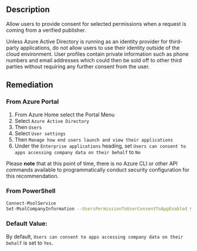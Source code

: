 ## Description

Allow users to provide consent for selected permissions when a request is coming from a verified publisher.

Unless Azure Active Directory is running as an identity provider for third-party applications, do not allow users to use their identity outside of the cloud environment. User profiles contain private information such as phone numbers and email addresses which could then be sold off to other third parties without requiring any further consent from the user.

## Remediation

### From Azure Portal

  1. From Azure Home select the Portal Menu
  2. Select `Azure Active Directory`
  3. Then `Users`
  4. Select `User settings`
  5. Then `Manage how end users launch and view their applications`
  6. Under the `Enterprise applications` heading, set `Users can consent to apps accessing company data on their behalf` to `No`

Please **note** that at this point of time, there is no Azure CLI or other API commands available to programmatically conduct security configuration for this recommendation.

### From PowerShell

```bash
Connect-MsolService
Set-MsolCompanyInformation --UsersPermissionToUserConsentToAppEnabled $False
```

### Default Value:

By default, `Users can consent to apps accessing company data on their behalf` is set to `Yes`.